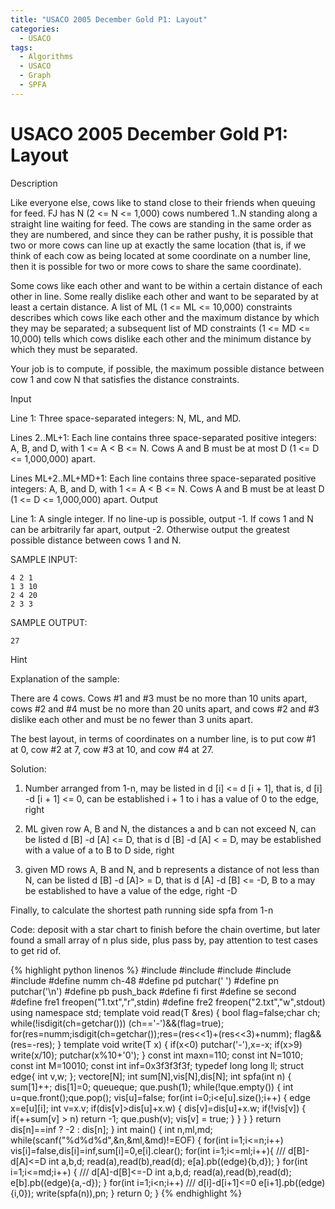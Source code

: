 ```yaml
---
title: "USACO 2005 December Gold P1: Layout"
categories:
  - USACO
tags:
  - Algorithms
  - USACO
  - Graph
  - SPFA
---
```


# USACO 2005 December Gold P1: Layout

Description

Like everyone else, cows like to stand close to their friends when queuing for feed. FJ has N (2 <= N <= 1,000) cows numbered 1..N standing along a straight line waiting for feed. The cows are standing in the same order as they are numbered, and since they can be rather pushy, it is possible that two or more cows can line up at exactly the same location (that is, if we think of each cow as being located at some coordinate on a number line, then it is possible for two or more cows to share the same coordinate).

Some cows like each other and want to be within a certain distance of each other in line. Some really dislike each other and want to be separated by at least a certain distance. A list of ML (1 <= ML <= 10,000) constraints describes which cows like each other and the maximum distance by which they may be separated; a subsequent list of MD constraints (1 <= MD <= 10,000) tells which cows dislike each other and the minimum distance by which they must be separated.

Your job is to compute, if possible, the maximum possible distance between cow 1 and cow N that satisfies the distance constraints.

Input

Line 1: Three space-separated integers: N, ML, and MD.

Lines 2..ML+1: Each line contains three space-separated positive integers: A, B, and D, with 1 <= A < B <= N. Cows A and B must be at most D (1 <= D <= 1,000,000) apart.

Lines ML+2..ML+MD+1: Each line contains three space-separated positive integers: A, B, and D, with 1 <= A < B <= N. Cows A and B must be at least D (1 <= D <= 1,000,000) apart.
Output

Line 1: A single integer. If no line-up is possible, output -1. If cows 1 and N can be arbitrarily far apart, output -2. Otherwise output the greatest possible distance between cows 1 and N.


SAMPLE INPUT:
```
4 2 1
1 3 10
2 4 20
2 3 3
```
SAMPLE OUTPUT:  
```
27
```
Hint

Explanation of the sample:

There are 4 cows. Cows #1 and #3 must be no more than 10 units apart, cows #2 and #4 must be no more than 20 units apart, and cows #2 and #3 dislike each other and must be no fewer than 3 units apart.

The best layout, in terms of coordinates on a number line, is to put cow #1 at 0, cow #2 at 7, cow #3 at 10, and cow #4 at 27.

Solution:

1. Number arranged from 1-n, may be listed in d [i] <= d [i + 1], that is, d [i] -d [i + 1] <= 0, can be established i + 1 to i has a value of 0 to the edge, right  

2. ML given row A, B and N, the distances a and b can not exceed N, can be listed d [B] -d [A] <= D, that is d [B] -d [A] < = D, may be established with a value of a to B to D side, right  

3. given MD rows A, B and N, and b represents a distance of not less than N, can be listed d [B] -d [A]> = D, that is d [A] -d [B] <= -D, B to a may be established to have a value of the edge, right -D

Finally, to calculate the shortest path running side spfa from 1-n

Code: deposit with a star chart to finish before the chain overtime, but later found a small array of n plus side, plus pass by, pay attention to test cases to get rid of.


{% highlight python linenos %}
#include<vector>
#include<cstdio>
#include<iostream>
#include<cmath>
#include<queue>
#define numm ch-48
#define pd putchar(' ')
#define pn putchar('\n')
#define pb push_back
#define fi first
#define se second
#define fre1 freopen("1.txt","r",stdin)
#define fre2 freopen("2.txt","w",stdout)
using namespace std;
template <typename T>
void read(T &res) {
    bool flag=false;char ch;
    while(!isdigit(ch=getchar())) (ch=='-')&&(flag=true);
    for(res=numm;isdigit(ch=getchar());res=(res<<1)+(res<<3)+numm);
    flag&&(res=-res);
}
template <typename T>
void write(T x) {
    if(x<0) putchar('-'),x=-x;
    if(x>9) write(x/10);
    putchar(x%10+'0');
}
const int maxn=110;
const int N=1010;
const int M=10010;
const int inf=0x3f3f3f3f;
typedef long long ll;
struct edge{ int v,w; };
vector<edge>e[N];
int sum[N],vis[N],dis[N];
int spfa(int n) {
    sum[1]++;
    dis[1]=0;
    queue<int>que;
    que.push(1);
    while(!que.empty()) {
        int u=que.front();que.pop();
        vis[u]=false;
        for(int i=0;i<e[u].size();i++) {
            edge x=e[u][i];
            int v=x.v;
            if(dis[v]>dis[u]+x.w) {
                dis[v]=dis[u]+x.w;
                if(!vis[v]) {
                    if(++sum[v] > n) return -1;
                    que.push(v);
                    vis[v] = true;
                }
            }
        }
    }
    return dis[n]==inf ? -2 : dis[n];
}
int main()
{
    int n,ml,md;
    while(scanf("%d%d%d",&n,&ml,&md)!=EOF) {
        for(int i=1;i<=n;i++)
        vis[i]=false,dis[i]=inf,sum[i]=0,e[i].clear();
        for(int i=1;i<=ml;i++){    /// d[B]-d[A]<=D
            int a,b,d;
            read(a),read(b),read(d);
            e[a].pb((edge){b,d});
        }
        for(int i=1;i<=md;i++) {    /// d[A]-d[B]<=-D
            int a,b,d;
            read(a),read(b),read(d);
            e[b].pb((edge){a,-d});
        }
        for(int i=1;i<n;i++)    /// d[i]-d[i+1]<=0
            e[i+1].pb((edge){i,0});
        write(spfa(n)),pn;
    }
    return 0;
}
{% endhighlight %}
